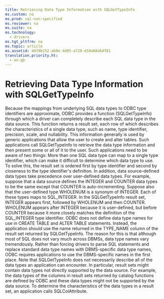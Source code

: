 ```yaml
---
title: Retrieving Data Type Information with SQLGetTypeInfo
ms.custom: na
ms.prod: sql-non-specified
ms.reviewer: na
ms.suite: na
ms.technology: 
  - drivers
ms.tgt_pltfrm: na
ms.topic: article
ms.assetid: d4f8b152-ab9e-4d05-a720-d10a08a6df81
translation.priority.ht: 
  - en-gb
---
```

# Retrieving Data Type Information with SQLGetTypeInfo
<?xml version="1.0" encoding="utf-8"?>
<developerConceptualDocument xmlns="http://ddue.schemas.microsoft.com/authoring/2003/5" xmlns:xlink="http://www.w3.org/1999/xlink" xmlns:xsi="http://www.w3.org/2001/XMLSchema-instance" xsi:schemaLocation="http://ddue.schemas.microsoft.com/authoring/2003/5 http://dduestorage.blob.core.windows.net/ddueschema/developer.xsd">
  <introduction>
    <para>Because the mappings from underlying SQL data types to ODBC type identifiers are approximate, ODBC provides a function (<legacyBold>SQLGetTypeInfo</legacyBold>) through which a driver can completely describe each SQL data type in the data source. This function returns a result set, each row of which describes the characteristics of a single data type, such as name, type identifier, precision, scale, and nullability.</para>
    <para>This information generally is used by generic applications that allow the user to create and alter tables. Such applications call <legacyBold>SQLGetTypeInfo</legacyBold> to retrieve the data type information and then present some or all of it to the user. Such applications need to be aware of two things:  </para>
    <list class="bullet">
      <listItem>
        <para>More than one SQL data type can map to a single type identifier, which can make it difficult to determine which data type to use. To solve this, the result set is ordered first by type identifier and second by closeness to the type identifier's definition. In addition, data source–defined data types take precedence over user-defined data types. For example, suppose that a data source defines the INTEGER and COUNTER data types to be the same except that COUNTER is auto-incrementing. Suppose also that the user-defined type WHOLENUM is a synonym of INTEGER. Each of these types maps to SQL_INTEGER. In the <legacyBold>SQLGetTypeInfo</legacyBold> result set, INTEGER appears first, followed by WHOLENUM and then COUNTER. WHOLENUM appears after INTEGER because it is user-defined, but before COUNTER because it more closely matches the definition of the SQL_INTEGER type identifier.</para>
      </listItem>
      <listItem>
        <para>ODBC does not define data type names for use in <legacyBold>CREATE TABLE</legacyBold> and <legacyBold>ALTER TABLE</legacyBold> statements. Instead, the application should use the name returned in the TYPE_NAME column of the result set returned by <legacyBold>SQLGetTypeInfo</legacyBold>. The reason for this is that although most of SQL does not vary much across DBMSs, data type names vary tremendously. Rather than forcing drivers to parse SQL statements and replace standard data type names with DBMS-specific data type names, ODBC requires applications to use the DBMS-specific names in the first place.</para>
      </listItem>
    </list>
    <para>Note that <legacyBold>SQLGetTypeInfo</legacyBold> does not necessarily describe all of the data types an application can encounter. In particular, result sets might contain data types not directly supported by the data source. For example, the data types of the columns in result sets returned by catalog functions are defined by ODBC and these data types might not be supported by the data source. To determine the characteristics of the data types in a result set, an application calls <legacyBold>SQLColAttribute</legacyBold>.</para>
  </introduction>
  <relatedTopics />
</developerConceptualDocument>